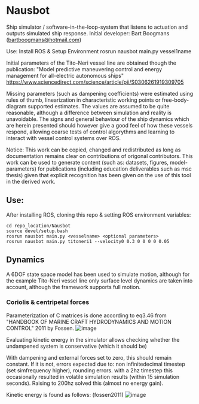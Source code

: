 # Nausbot
Ship simulator / software-in-the-loop-system that listens to actuation and outputs simulated ship response.
Initial developer: Bart Boogmans (bartboogmans@hotmail.com)

Use: 
 Install ROS & Setup Environment
rosrun nausbot main.py vessel1name <optional parameters>
 
Initial parameters of the Tito-Neri vessel line are obtained though the publication:
 "Model predictive maneuvering control and energy management for all-electric autonomous ships" https://www.sciencedirect.com/science/article/pii/S0306261919309705
 
Missing parameters (such as dampening coefficients) were estimated using rules of thumb, linearization in characteristic working points or free-body-diagram supported estimates. The values are assumed to be quite reasonable, although a difference between simulation and reality is unavoidable. The signs and general behaviour of the ship dynamics which are herein presented should however give a good feel of how these vessels respond, allowing coarse tests of control algorythms and learning to interact with vessel control systems over ROS.

Notice:
This work can be copied, changed and redistributed as long as documentation remains clear on contributions of origonal contributors. 
This work can be used to generate content (such as: datasets, figures, model-parameters) for publications (including education deliverables such as msc thesis) given that explicit recognition has been given on the use of this tool in the derived work.

## Use:
After installing ROS, cloning this repo & setting ROS environment variables:
```shell
cd repo_location/Nausbot
source devel/setup.bash
rosrun nausbot main.py <vesselname> <optional parameters>
rosrun nausbot main.py titoneri1 --velocity0 0.3 0 0 0 0 0.05
```

## Dynamics
A 6DOF state space model has been used to simulate motion, although for the example Tito-Neri vessel line only surface level dynamics are taken into account, although the framework supports full motion.

### Coriolis & centripetal forces
Parameterization of C matrices is done according to eq3.46 from "HANDBOOK OF MARINE CRAFT HYDRODYNAMICS AND MOTION CONTROL" 2011 by Fossen.
![image](https://user-images.githubusercontent.com/5917472/203874227-343b1f4f-487d-4a58-9a69-7624b5a4dfad.png)

Evaluating kinetic energy in the simulator allows checking whether the undampened system is conservative (which it should be)

With dampening and external forces set to zero, this should remain constant. If it is not, errors expected due to: non infinitedecimal timestep (set simfrequency higher), rounding errors. 
with a 2hz timestep this occasionally resulted in volatile simulation results (within 15 simulation seconds). Raising to 200hz solved this (almost no energy gain). 

Kinetic energy is found as follows: (fossen2011)
![image](https://user-images.githubusercontent.com/5917472/203874598-a0b453d4-6fc5-474b-8f4d-48af5066ca89.png)
